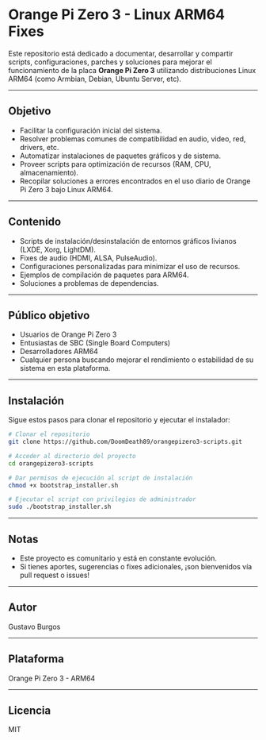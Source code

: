 # Orange Pi Zero 3 - Linux ARM64 Fixes

Este repositorio está dedicado a documentar, desarrollar y compartir scripts, configuraciones, parches y soluciones para mejorar el funcionamiento de la placa **Orange Pi Zero 3** utilizando distribuciones Linux ARM64 (como Armbian, Debian, Ubuntu Server, etc).

---

## Objetivo

- Facilitar la configuración inicial del sistema.  
- Resolver problemas comunes de compatibilidad en audio, video, red, drivers, etc.  
- Automatizar instalaciones de paquetes gráficos y de sistema.  
- Proveer scripts para optimización de recursos (RAM, CPU, almacenamiento).  
- Recopilar soluciones a errores encontrados en el uso diario de Orange Pi Zero 3 bajo Linux ARM64.

---

## Contenido

- Scripts de instalación/desinstalación de entornos gráficos livianos (LXDE, Xorg, LightDM).  
- Fixes de audio (HDMI, ALSA, PulseAudio).  
- Configuraciones personalizadas para minimizar el uso de recursos.  
- Ejemplos de compilación de paquetes para ARM64.  
- Soluciones a problemas de dependencias.

---

## Público objetivo

- Usuarios de Orange Pi Zero 3  
- Entusiastas de SBC (Single Board Computers)  
- Desarrolladores ARM64  
- Cualquier persona buscando mejorar el rendimiento o estabilidad de su sistema en esta plataforma.

---

## Instalación

Sigue estos pasos para clonar el repositorio y ejecutar el instalador:

```bash
# Clonar el repositorio
git clone https://github.com/DoomDeath89/orangepizero3-scripts.git

# Acceder al directorio del proyecto
cd orangepizero3-scripts

# Dar permisos de ejecución al script de instalación
chmod +x bootstrap_installer.sh

# Ejecutar el script con privilegios de administrador
sudo ./bootstrap_installer.sh
```

---

## Notas

- Este proyecto es comunitario y está en constante evolución.  
- Si tienes aportes, sugerencias o fixes adicionales, ¡son bienvenidos vía pull request o issues!

---

## Autor

Gustavo Burgos

---

## Plataforma

Orange Pi Zero 3 - ARM64

---

## Licencia

MIT
